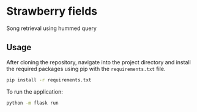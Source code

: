# Strawberry fields
Song retrieval using hummed query

## Usage
After cloning the repository, navigate into the project directory and install the required packages using pip with the `requirements.txt` file.

```bash
pip install -r requirements.txt
```

To run the application:

```bash
python -m flask run
```
